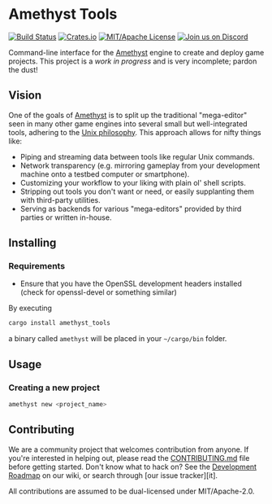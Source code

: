 # Amethyst Tools

[![Build Status][s1]][tc] [![Crates.io][s2]][ci] [![MIT/Apache License][s3]][li]
[![Join us on Discord][s4]][di]

[s1]: https://travis-ci.org/amethyst/tools.svg?branch=master
[s2]: https://img.shields.io/crates/v/amethyst_tools.svg
[s3]: https://img.shields.io/badge/license-MIT%2FApache-blue.svg
[s4]: https://img.shields.io/discord/425678876929163284.svg?logo=discord

[tc]: https://travis-ci.org/amethyst/tools/
[ci]: https://crates.io/crates/amethyst_tools/
[li]: https://github.com/amethyst/tools/blob/master/COPYING
[di]: https://discord.gg/GnP5Whs

Command-line interface for the [Amethyst][am] engine to create and deploy game
projects. This project is a *work in progress* and is very incomplete; pardon
the dust!

[am]: https://github.com/amethyst/amethyst

## Vision

One of the goals of [Amethyst][am] is to split up the traditional "mega-editor"
seen in many other game engines into several small but well-integrated tools,
adhering to the [Unix philosophy][up]. This approach allows for nifty things
like:

[up]: https://en.wikipedia.org/wiki/Unix_philosophy

* Piping and streaming data between tools like regular Unix commands.
* Network transparency (e.g. mirroring gameplay from your development machine
  onto a testbed computer or smartphone).
* Customizing your workflow to your liking with plain ol' shell scripts.
* Stripping out tools you don't want or need, or easily supplanting them with
  third-party utilities.
* Serving as backends for various "mega-editors" provided by third parties or
  written in-house.

## Installing

### Requirements
* Ensure that you have the OpenSSL development headers installed (check for
openssl-devel or something similar)

By executing

```sh
cargo install amethyst_tools
```

a binary called `amethyst` will be placed in your `~/cargo/bin` folder.

## Usage

### Creating a new project

```sh
amethyst new <project_name>
```

## Contributing

We are a community project that welcomes contribution from anyone. If you're
interested in helping out, please read the [CONTRIBUTING.md][cm] file before
getting started. Don't know what to hack on? See the [Development Roadmap][dr]
on our wiki, or search through [our issue tracker][it].

All contributions are assumed to be dual-licensed under MIT/Apache-2.0.

[cm]: https://github.com/amethyst/amethyst/blob/master/CONTRIBUTING.md
[dr]: https://github.com/amethyst/amethyst/wiki/Roadmap
